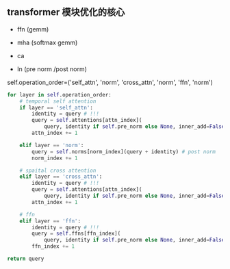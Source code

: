 
## transformer 模块优化的核心   

+ ffn (gemm)   

+ mha (softmax gemm)  

+ ca   

+ ln  (pre norm /post norm)    

self.operation_order=('self_attn', 'norm', 'cross_attn', 'norm', 'ffn', 'norm')
```py
for layer in self.operation_order:
    # temporal self attention
    if layer == 'self_attn':
        identity = query # !!!
        query = self.attentions[attn_index](
            query, identity if self.pre_norm else None, inner_add=False)
        attn_index += 1

    elif layer == 'norm':
        query = self.norms[norm_index](query + identity) # post norm 
        norm_index += 1

    # spaital cross attention
    elif layer == 'cross_attn':
        identity = query # !!!
        query = self.attentions[attn_index](
            query, identity if self.pre_norm else None, inner_add=False)
        attn_index += 1

    # ffn 
    elif layer == 'ffn':
        identity = query # !!!
        query = self.ffns[ffn_index](
            query, identity if self.pre_norm else None, inner_add=False)
        ffn_index += 1

return query
```



